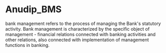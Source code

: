 # Anudip_BMS
bank management refers to the process of managing the Bank's statutory activity. Bank management is characterized by the specific object of management - financial relations connected with banking activities and other relations, also connected with implementation of management functions in banking.

